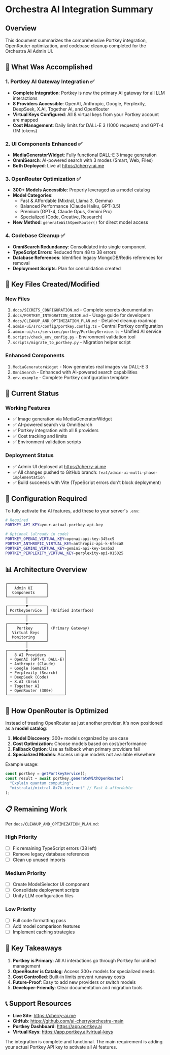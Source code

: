 # Orchestra AI Integration Summary

## Overview
This document summarizes the comprehensive Portkey integration, OpenRouter optimization, and codebase cleanup completed for the Orchestra AI Admin UI.

## 🎯 What Was Accomplished

### 1. Portkey AI Gateway Integration ✅
- **Complete Integration**: Portkey is now the primary AI gateway for all LLM interactions
- **8 Providers Accessible**: OpenAI, Anthropic, Google, Perplexity, DeepSeek, X.AI, Together AI, and OpenRouter
- **Virtual Keys Configured**: All 8 virtual keys from your Portkey account are mapped
- **Cost Management**: Daily limits for DALL-E 3 (1000 requests) and GPT-4 (1M tokens)

### 2. UI Components Enhanced ✅
- **MediaGeneratorWidget**: Fully functional DALL-E 3 image generation
- **OmniSearch**: AI-powered search with 3 modes (Smart, Web, Files)
- **Both Deployed**: Live at https://cherry-ai.me

### 3. OpenRouter Optimization ✅
- **300+ Models Accessible**: Properly leveraged as a model catalog
- **Model Categories**:
  - Fast & Affordable (Mixtral, Llama 3, Gemma)
  - Balanced Performance (Claude Haiku, GPT-3.5)
  - Premium (GPT-4, Claude Opus, Gemini Pro)
  - Specialized (Code, Creative, Research)
- **New Method**: `generateWithOpenRouter()` for direct model access

### 4. Codebase Cleanup ✅
- **OmniSearch Redundancy**: Consolidated into single component
- **TypeScript Errors**: Reduced from 48 to 38 errors
- **Database References**: Identified legacy MongoDB/Redis references for removal
- **Deployment Scripts**: Plan for consolidation created

## 📁 Key Files Created/Modified

### New Files
1. `docs/SECRETS_CONFIGURATION.md` - Complete secrets documentation
2. `docs/PORTKEY_INTEGRATION_GUIDE.md` - Usage guide for developers
3. `docs/CLEANUP_AND_OPTIMIZATION_PLAN.md` - Detailed cleanup roadmap
4. `admin-ui/src/config/portkey.config.ts` - Central Portkey configuration
5. `admin-ui/src/services/portkey/PortkeyService.ts` - Unified AI service
6. `scripts/check_env_config.py` - Environment validation tool
7. `scripts/migrate_to_portkey.py` - Migration helper script

### Enhanced Components
1. `MediaGeneratorWidget` - Now generates real images via DALL-E 3
2. `OmniSearch` - Enhanced with AI-powered search capabilities
3. `env.example` - Complete Portkey configuration template

## 🚀 Current Status

### Working Features
- ✅ Image generation via MediaGeneratorWidget
- ✅ AI-powered search via OmniSearch
- ✅ Portkey integration with all 8 providers
- ✅ Cost tracking and limits
- ✅ Environment validation scripts

### Deployment Status
- ✅ Admin UI deployed at https://cherry-ai.me
- ✅ All changes pushed to GitHub branch: `feat/admin-ui-multi-phase-implementation`
- ✅ Build succeeds with Vite (TypeScript errors don't block deployment)

## 🔧 Configuration Required

To fully activate the AI features, add these to your server's `.env`:

```bash
# Required
PORTKEY_API_KEY=your-actual-portkey-api-key

# Optional (already in code)
PORTKEY_OPENAI_VIRTUAL_KEY=openai-api-key-345cc9
PORTKEY_ANTHROPIC_VIRTUAL_KEY=anthropic-api-k-6feca8
PORTKEY_GEMINI_VIRTUAL_KEY=gemini-api-key-1ea5a2
PORTKEY_PERPLEXITY_VIRTUAL_KEY=perplexity-api-015025
```

## 📊 Architecture Overview

```
┌─────────────────┐
│   Admin UI      │
│  Components     │
└────────┬────────┘
         │
┌────────▼────────┐
│ PortkeyService  │ (Unified Interface)
└────────┬────────┘
         │
┌────────▼────────┐
│    Portkey      │ (Primary Gateway)
│  Virtual Keys   │
│  Monitoring     │
└────────┬────────┘
         │
┌────────▼────────────────┐
│   8 AI Providers        │
│ • OpenAI (GPT-4, DALL-E)│
│ • Anthropic (Claude)    │
│ • Google (Gemini)       │
│ • Perplexity (Search)   │
│ • DeepSeek (Code)       │
│ • X.AI (Grok)           │
│ • Together AI           │
│ • OpenRouter (300+)     │
└─────────────────────────┘
```

## 🎨 How OpenRouter is Optimized

Instead of treating OpenRouter as just another provider, it's now positioned as a **model catalog**:

1. **Model Discovery**: 300+ models organized by use case
2. **Cost Optimization**: Choose models based on cost/performance
3. **Fallback Option**: Use as fallback when primary providers fail
4. **Specialized Models**: Access unique models not available elsewhere

Example usage:
```typescript
const portkey = getPortkeyService();
const result = await portkey.generateWithOpenRouter(
  "Explain quantum computing",
  "mistralai/mixtral-8x7b-instruct" // Fast & affordable
);
```

## 📋 Remaining Work

Per `docs/CLEANUP_AND_OPTIMIZATION_PLAN.md`:

### High Priority
- [ ] Fix remaining TypeScript errors (38 left)
- [ ] Remove legacy database references
- [ ] Clean up unused imports

### Medium Priority
- [ ] Create ModelSelector UI component
- [ ] Consolidate deployment scripts
- [ ] Unify LLM configuration files

### Low Priority
- [ ] Full code formatting pass
- [ ] Add model comparison features
- [ ] Implement caching strategies

## 🔑 Key Takeaways

1. **Portkey is Primary**: All AI interactions go through Portkey for unified management
2. **OpenRouter is Catalog**: Access 300+ models for specialized needs
3. **Cost Controlled**: Built-in limits prevent runaway costs
4. **Future-Proof**: Easy to add new providers or switch models
5. **Developer-Friendly**: Clear documentation and migration tools

## 📞 Support Resources

- **Live Site**: https://cherry-ai.me
- **GitHub**: https://github.com/ai-cherry/orchestra-main
- **Portkey Dashboard**: https://app.portkey.ai
- **Virtual Keys**: https://app.portkey.ai/virtual-keys

The integration is complete and functional. The main requirement is adding your actual Portkey API key to activate all AI features. 
